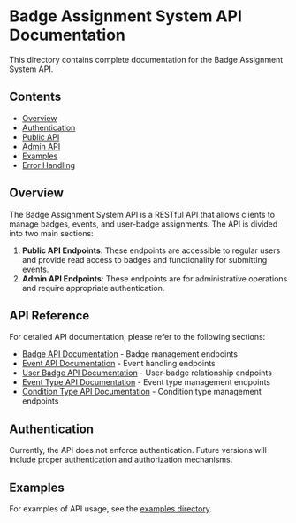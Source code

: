 # Badge Assignment System API Documentation

This directory contains complete documentation for the Badge Assignment System API.

## Contents

- [Overview](#overview)
- [Authentication](#authentication)
- [Public API](#public-api)
- [Admin API](#admin-api)
- [Examples](#examples)
- [Error Handling](#error-handling)

## Overview

The Badge Assignment System API is a RESTful API that allows clients to manage badges, events, and user-badge assignments. The API is divided into two main sections:

1. **Public API Endpoints**: These endpoints are accessible to regular users and provide read access to badges and functionality for submitting events.
2. **Admin API Endpoints**: These endpoints are for administrative operations and require appropriate authentication.

## API Reference

For detailed API documentation, please refer to the following sections:

- [Badge API Documentation](./badges.md) - Badge management endpoints
- [Event API Documentation](./events.md) - Event handling endpoints
- [User Badge API Documentation](./user-badges.md) - User-badge relationship endpoints
- [Event Type API Documentation](./event-types.md) - Event type management endpoints
- [Condition Type API Documentation](./condition-types.md) - Condition type management endpoints

## Authentication

Currently, the API does not enforce authentication. Future versions will include proper authentication and authorization mechanisms.

## Examples

For examples of API usage, see the [examples directory](./examples/). 
